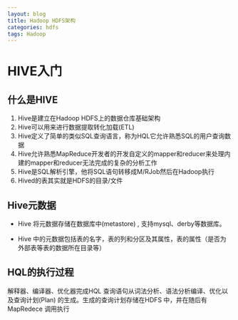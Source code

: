 ```yaml
---
layout: blog
title: Hadoop HDFS架构
categories: hdfs
tags: Hadoop
---
```

# HIVE入门
## 什么是HIVE  
1. Hive是建立在Hadoop HDFS上的数据仓库基础架构  
2. Hive可以用来进行数据提取转化加载(ETL)  
3. Hive定义了简单的类似SQL查询语言，称为HQL它允许熟悉SQL的用户查询数据  
4. Hive允许熟悉MapReduce开发者的开发自定义的mapper和reducer来处理内建的mapper和reducer无法完成的复杂的分析工作  
5. Hive是SQL解析引擎，他将SQL语句转移成M/RJob然后在Hadoop执行  
6. Hived的表其实就是HDFS的目录/文件
<!--more-->
## Hive元数据

* Hive 将元数据存储在数据库中(metastore) , 支持mysql、derby等数据库。
    
* Hive 中的元数据包括表的名字，表的列和分区及其属性，表的属性（是否为外部表等表的数据所在目录等）

## HQL的执行过程
 解释器、编译器、优化器完成HQL 查询语句从词法分析、语法分析编译、优化以及查询计划(Plan) 的生成。生成的查询计划存储在HDFS 中，井在随后有MapRedece 调用执行